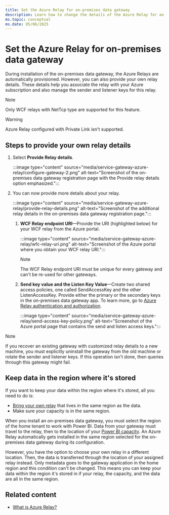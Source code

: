 ```yaml
---
title: Set the Azure Relay for on-premises data gateway
description: Learn how to change the details of the Azure Relay for an on-premises data gateway.
ms.topic: conceptual
ms.date: 05/06/2025
---
```


# Set the Azure Relay for on-premises data gateway

During installation of the on-premises data gateway, the Azure Relays are automatically provisioned. However, you can also provide your own relay details. These details help you associate the relay with your Azure subscription and also manage the sender and listener keys for this relay.

> [!NOTE]
> Only WCF relays with NetTcp type are supported for this feature.

> [!WARNING]
> Azure Relay configured with Private Link isn't supported.

## Steps to provide your own relay details

1. Select **Provide Relay details**.

   :::image type="content" source="media/service-gateway-azure-relay/configure-gateway-2.png" alt-text="Screenshot of the on-premises data gateway registration page with the Provide relay details option emphasized.":::

2. You can now provide more details about your relay.

   :::image type="content" source="media/service-gateway-azure-relay/provide-relay-details.png" alt-text="Screenshot of the additional relay details in the on-premises data gateway registration page.":::

   1. **WCF Relay endpoint URI**&mdash;Provide the URI (highlighted below) for your WCF relay from the Azure portal.

      :::image type="content" source="media/service-gateway-azure-relay/wfc-relay-uri.png" alt-text="Screenshot of the Azure portal where you obtain your WCF relay URI.":::

      >[!NOTE]
      >The WCF Relay endpoint URI must be unique for every gateway and can't be re-used for other gateways.
  
   2. **Send key value and the Listen Key Value**&mdash;Create two shared access policies, one called SendAccessKey and the other ListenAccessKey. Provide either the primary or the secondary keys in the on-premises data gateway app. To learn more, go to [Azure Relay authentication and authorization](/azure/azure-relay/relay-authentication-and-authorization).

       :::image type="content" source="media/service-gateway-azure-relay/send-access-key-policy.png" alt-text="Screenshot of the Azure portal page that contains the send and listen access keys.":::

> [!NOTE]
>If you recover an existing gateway with customized relay details to a new machine, you must explicitly uninstall the gateway from the old machine or rotate the sender and listener keys. If this operation isn't done, then queries through this gateway might fail.

## Keep data in the region where it's stored

If you want to keep your data within the region where it's stored, all you need to do is:

* [Bring your own relay](#steps-to-provide-your-own-relay-details) that lives in the same region as the data.
* Make sure your capacity is in the same region.

When you install an on-premises data gateway, you must select the region of the home tenant to work with Power BI. Data from your gateway must travel to the relay, then to the location of your [Power BI capacity](/power-bi/enterprise/service-admin-premium-manage). An Azure Relay automatically gets installed in the same region selected for the on-premises data gateway during its configuration.

However, you have the option to choose your own relay in a different location. Then, the data is transferred through the location of your assigned relay instead. Only metadata goes to the gateway application in the home region and this condition can't be changed. This means you can keep your data within the region it's stored in if your relay, the capacity, and the data are all in the same region.

## Related content

* [What is Azure Relay?](/azure/azure-relay/relay-what-is-it)
